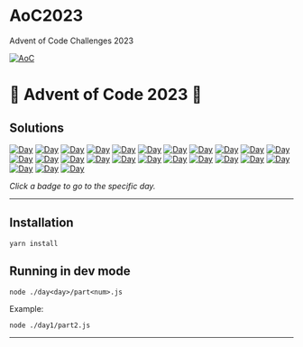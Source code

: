# AoC2023
Advent of Code Challenges 2023

[![AoC](https://badgen.net/badge/AoC/2023/blue)](https://adventofcode.com/2023)


# 🎄 Advent of Code 2023 🎄

## Solutions

[![Day](https://badgen.net/badge/01/%E2%98%85%E2%98%85/green)](aoc/day1)
[![Day](https://badgen.net/badge/02/%E2%98%85%E2%98%85/green)](aoc/day2)
[![Day](https://badgen.net/badge/03/%E2%98%85%E2%98%85/green)](aoc/day3) 
[![Day](https://badgen.net/badge/04/%E2%98%85%E2%98%85/green)](aoc/day4)
[![Day](https://badgen.net/badge/05/%E2%98%85%E2%98%85/green)](aoc/day5)
[![Day](https://badgen.net/badge/06/%E2%98%85%E2%98%85/green)](aoc/day6)
[![Day](https://badgen.net/badge/07/%E2%98%85%E2%98%85/green)](aoc/day7)
[![Day](https://badgen.net/badge/08/%E2%98%85%E2%98%85/green)](aoc/day8)
[![Day](https://badgen.net/badge/09/%E2%98%85%E2%98%85/green)](aoc/day9)
[![Day](https://badgen.net/badge/10/%E2%98%85%E2%98%85/green)](aoc/day10)
[![Day](https://badgen.net/badge/11/%E2%98%85%E2%98%85/green)](aoc/day11)
[![Day](https://badgen.net/badge/12/%E2%98%85%E2%98%85/green)](aoc/day12)
[![Day](https://badgen.net/badge/13/%E2%98%85%E2%98%85/green)](aoc/day13)
[![Day](https://badgen.net/badge/14/%E2%98%85%E2%98%85/green)](aoc/day14)
[![Day](https://badgen.net/badge/15/%E2%98%85%E2%98%85/green)](aoc/day15)
[![Day](https://badgen.net/badge/16/%E2%98%85%E2%98%85/green)](aoc/day16)
[![Day](https://badgen.net/badge/17/%E2%98%85%E2%98%85/green)](aoc/day17)
[![Day](https://badgen.net/badge/18/%E2%98%85%E2%98%85/green)](aoc/day18)
[![Day](https://badgen.net/badge/19/%E2%98%85%E2%98%86/green)](aoc/day19)
[![Day](https://badgen.net/badge/20/%E2%98%85%E2%98%85/green)](aoc/day20)
[![Day](https://badgen.net/badge/21/%E2%98%85%E2%98%85/green)](aoc/day21)
[![Day](https://badgen.net/badge/22/%E2%98%85%E2%98%85/green)](aoc/day22)
[![Day](https://badgen.net/badge/23/%E2%98%85%E2%98%85/green)](aoc/day23)
[![Day](https://badgen.net/badge/24/%E2%98%85%E2%98%85/green)](aoc/day24)
[![Day](https://badgen.net/badge/25/%E2%98%85%E2%98%85/green)](aoc/day25)

_Click a badge to go to the specific day._

---

## Installation

```
yarn install
```

## Running in dev mode

```
node ./day<day>/part<num>.js
```

Example:

```
node ./day1/part2.js
```

---
